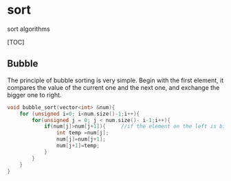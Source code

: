 # sort
sort algorithms

[TOC]

## Bubble 

The principle of bubble sorting is very simple. Begin with the first element,
it compares the value of the current one and the next one, and exchange the bigger one to right.



```cpp
void bubble_sort(vector<int> &num){
    for (unsigned i=0; i<num.size()-1;i++){
        for(unsigned j = 0; j < num.size()- i-1;i++){
            if(num[j]>num[j+1]){     //if the element on the left is bigger, swap it to the right
                int temp =num[j];
                num[j]=num[j+1];
                num[j+1]=temp;
            }
        }
    }
}
```

